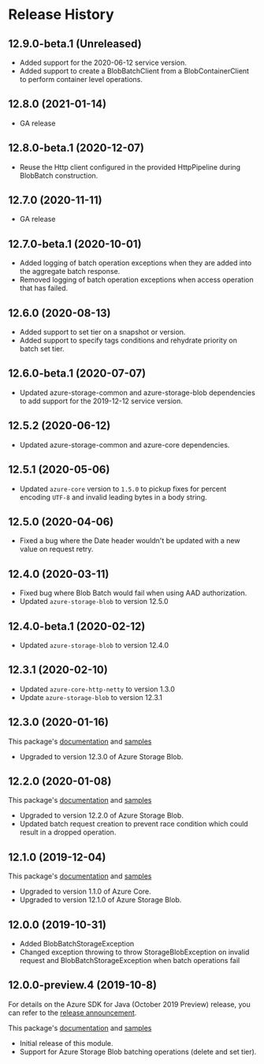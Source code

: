 # Release History

## 12.9.0-beta.1 (Unreleased)
- Added support for the 2020-06-12 service version. 
- Added support to create a BlobBatchClient from a BlobContainerClient to perform container level operations.

## 12.8.0 (2021-01-14)
- GA release

## 12.8.0-beta.1 (2020-12-07)
- Reuse the Http client configured in the provided HttpPipeline during BlobBatch construction.

## 12.7.0 (2020-11-11)
- GA release

## 12.7.0-beta.1 (2020-10-01)
- Added logging of batch operation exceptions when they are added into the aggregate batch response.
- Removed logging of batch operation exceptions when access operation that has failed.

## 12.6.0 (2020-08-13)
- Added support to set tier on a snapshot or version.
- Added support to specify tags conditions and rehydrate priority on batch set tier. 

## 12.6.0-beta.1 (2020-07-07)
- Updated azure-storage-common and azure-storage-blob dependencies to add support for the 2019-12-12 service version. 

## 12.5.2 (2020-06-12)
- Updated azure-storage-common and azure-core dependencies.

## 12.5.1 (2020-05-06)
- Updated `azure-core` version to `1.5.0` to pickup fixes for percent encoding `UTF-8` and invalid leading bytes in a body string.

## 12.5.0 (2020-04-06)
- Fixed a bug where the Date header wouldn't be updated with a new value on request retry.

## 12.4.0 (2020-03-11)
- Fixed bug where Blob Batch would fail when using AAD authorization.
- Updated `azure-storage-blob` to version 12.5.0

## 12.4.0-beta.1 (2020-02-12)
- Updated `azure-storage-blob` to version 12.4.0

## 12.3.1 (2020-02-10)
- Updated `azure-core-http-netty` to version 1.3.0
- Update `azure-storage-blob` to version 12.3.1

## 12.3.0 (2020-01-16)
This package's
[documentation](https://github.com/Azure/azure-sdk-for-java/blob/azure-storage-blob-batch_12.3.0/sdk/storage/azure-storage-blob-batch/README.md)
and
[samples](https://github.com/Azure/azure-sdk-for-java/blob/azure-storage-blob-batch_12.3.0/sdk/storage/azure-storage-blob-batch/src/samples/java/com/azure/storage/blob/batch)

- Upgraded to version 12.3.0 of Azure Storage Blob.

## 12.2.0 (2020-01-08)
This package's
[documentation](https://github.com/Azure/azure-sdk-for-java/blob/azure-storage-blob-batch_12.2.0/sdk/storage/azure-storage-blob-batch/README.md)
and
[samples](https://github.com/Azure/azure-sdk-for-java/blob/azure-storage-blob-batch_12.2.0/sdk/storage/azure-storage-blob-batch/src/samples/java/com/azure/storage/blob/batch)

- Upgraded to version 12.2.0 of Azure Storage Blob.
- Updated batch request creation to prevent race condition which could result in a dropped operation.

## 12.1.0 (2019-12-04)
This package's
[documentation](https://github.com/Azure/azure-sdk-for-java/blob/azure-storage-blob-batch_12.1.0/sdk/storage/azure-storage-blob-batch/README.md)
and
[samples](https://github.com/Azure/azure-sdk-for-java/blob/azure-storage-blob-batch_12.1.0/sdk/storage/azure-storage-blob-batch/src/samples/java/com/azure/storage/blob/batch)

- Upgraded to version 1.1.0 of Azure Core.
- Upgraded to version 12.1.0 of Azure Storage Blob.

## 12.0.0 (2019-10-31)

- Added BlobBatchStorageException
- Changed exception throwing to throw StorageBlobException on invalid request and BlobBatchStorageException when batch operations fail

## 12.0.0-preview.4 (2019-10-8)
For details on the Azure SDK for Java (October 2019 Preview) release, you can refer to the [release announcement](https://aka.ms/azure-sdk-preview4-java).

This package's
[documentation](https://github.com/Azure/azure-sdk-for-java/blob/azure-storage-blob_12.0.0-preview.4/sdk/storage/azure-storage-blob-batch/README.md)
and
[samples](https://github.com/Azure/azure-sdk-for-java/blob/azure-storage-blob_12.0.0-preview.4/sdk/storage/azure-storage-blob-batch/src/samples/java/com/azure/storage/blob/batch)

- Initial release of this module.
- Support for Azure Storage Blob batching operations (delete and set tier).
